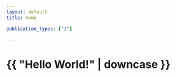 ```yaml
---
layout: default
title: Home

publication_types: ["2"]

---
```

<h1>{{ "Hello World!" | downcase }}</h1>
